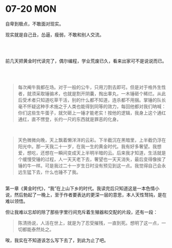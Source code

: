 # 07-20 MON

自卑到极点，不敢面对现实。

现实就是自己丑，怂逼，瘦弱，不敢和别人交流。

<br><br>

前几天把黄金时代读完了，偶尔编程，学业荒废已久，看来出家可不是说说而已。

<br><br>

> 每次阉牛我都在场。对于一般的公牛，只用刀割去即可。但是对于格外生性者，就须采取锤骟术，也就是割开阴囊，掏出睾丸，一木锤砸个稀烂。从此后受术者只知道吃草干活，别的什么都不知道，连杀都不用捆。掌锤的队长毫不怀疑这种手术施之于人类也能得到同等的效力，每回他都对我们呐喊：你们这些生牛蛋子，就欠砸上一锤才能老实！按他的逻辑，我身上这个通红通红，直不愣登，长约一尺的东西就是罪恶的化身。 

<br>

> 天色微微向晚，天上飘着懒洋洋的云彩。下半截沉在黑暗里，上半截仍浮在阳光中。那一天我二十一岁，在我一生的黄金时代。我有好多奢望。我想爱，想吃，还想在一瞬间变成天上半明半暗的云。后来我才知道，生活就是个缓慢受锤的过程，人一天天老下去，奢望也一天天消失，最后变得像挨了锤的牛一样。可是我过二十一岁生日时没有预见到这一点。我觉得自己会永远生猛下去，什么也锤不了我。

<br>第一章《黄金时代》，“我”在上山下乡的时代。我读完后只知道这是一本色情小说，然后勃起了一晚上，至于作者要表达的更深一层的意思，本人天性驽钝，是在难以领悟。

但让我难以忘却的除了那些字里行间充斥着生殖器和交配的片段，还有一段：

> 陈清扬说，人活在世上，就是为了忍受摧残，一直到死。想明了这一点，一切都能泰然处之。

唉，我实在不知道该怎么写下去了，到此为止了吧。
